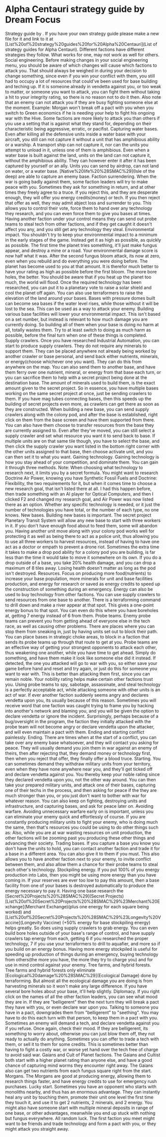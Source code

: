 # Alpha Centauri strategy guide by Dream Focus

Strategy guide by . If you have your own strategy guide please make a new file for it and link to it at [List%20of%20strategy%20guides%20for%20Alpha%20Centauri](List of strategy guides for Alpha Centauri).
Different factions have different strategies they follow. What works for one, may not work as well for others.
Social engineering.
Before making changes in your social engineering menu, you should be aware of which changes will cause which factions to attack you. That should always be weighed in during your decision to change something, since even if you win your conflict with them, you still had to occupy a lot of resources that could've been used for base building and teching up. If it is someone already in vendetta against you, or too weak to matter, or someone you want to attack, you can fight them without taking a hit to your integrity rating, so there is no reason not to do it then.
Also note that an enemy can not attack you if they are busy fighting someone else at the moment. Example: Morgan won't break off a pact with you when you switch to Green economics if he is needing your help to fight his ongoing war with the Hive.
Some factions are more likely to attack you than others if you use a setting that is against what they stand for, depending on their characteristic being aggressive, erratic, or pacifist.
Capturing water bases.
Even after killing all the defensive units inside a water base with your aircraft, you still can not capture it without a unit that has amphibious ability or a warship. A transport ship can not capture it, nor can the units you attempt to unload in it, unless one of them is amphibious. Even when a water base is built against the land, units on the land can not capture it, without the amphibious ability. They can however enter it after it has been captured by yourself or an ally. Units you can send by airdrop, can not land on water, or a water base. [Native%20life%20%28SMAC%29](Isle of the deep) are able to capture an enemy base.
Faction surrendering.
When the war is going badly against them, some faction leaders will try to make peace with you. Sometimes they ask for something in return, and at other times they freely agree to a truce. If you reject this, and they are desperate enough, they will offer you energy credits(money) or tech. If you then reject that offer as well, they may admit abject loss and surrender to you. This allows you to control their vote, force them to hand over any technology they research, and you can even force them to give you bases at times. Having another faction under your control means they can send out probe teams to steal tech from other factions, and if they get caught it doesn't affect you any, and you still get any technology they steal.
Environmental impact.
You shouldn't try to keep your environmental impact to a minimum in the early stages of the game. Instead get it as high as possible, as quickly as possible. The first time the planet tries something, it'll just make fungus appear, and destroy a mine or a road. Your environmental damage score is now half what it was. After the second fungus bloom attack, its now at zero, even when you rebuild and do everything you were doing before. The planet has become used to you at that amount. It is therefor much better to have your rating as high as possible before the first bloom. The more bore holes, the better.
You should be aware that if you heat up the planet too much, the world will flood. Once the required technology has been researched, you can put it to a planetary vote to raise a solar shield and cool the planet off again. You can also use terraformers to raise the elevation of the land around your bases. Bases with pressure domes built can become sea bases if the water level rises, while those without it will be lost to the sea. This can be used as a way to attack your enemy.
Building various base facilities will lower your environmental impact. This isn't based on a set number, but instead is relevant to how much damage you are currently doing. So building all of them when your base is doing no harm at all, totally wastes them. Try to at least switch to doing as much harm as possible, before the final turn when one of these things is completed.
Supply crawlers.
Once you have researched Industrial Automation, you can start to produce supply crawlers. They do not require any minerals to support them. They can be placed anywhere not already being worked by another crawler or base personal, and send back either nutrients, minerals, or energy(choose whichever one you want). They can do this from anywhere on the map. You can also send them to another base, and have them ferry over one nutrient, mineral, or energy from that base each turn, or you can sacrifice them to help with a secret project being done at the destination base. The amount of minerals used to build them, is the exact amount given to the secret project. So in essence, you have multiple bases working on the same secret project at once, just be sending crawlers to them. If you have mag tubes connecting bases, then this speeds up the building of secret projects even more, as crawlers can get there as soon as they are constructed.
When building a new base, you can send supply crawlers along with the colony pod, and after the base is established, right click on them from the base screen and have them supported from there. You can also have them choose to transfer resources from the base they are currently assigned to.
Even after they've moved, you can still select a supply crawler and set what resource you want it to send back to base. If multiple units are on that same tile though, you have to select the base, and then click the supply crawler you want listed in the bottom right corner with the other units assigned to that base, then choose activate unit, and you can then set it to what you want.
Gaining technology.
Gaining technology is how you stay ahead of your competition, and dominate them. You can gain it through three methods.
Note: When choosing what technology to research next, it limits you by a secret formula. You might want to research Doctrine Air Power, knowing you have Synthetic Fossil Fuels and Doctrine: Flexibility, the two requirements for it, but when it comes time to choose a new research goal, that isn't listed there at all. I had this happen before, then trade something with an AI player for Optical Computers, and then I clicked F2 and changed my research goal, and Air Power was now listed there as an option. Whether any specific technology is needed, or it just the number of technologies you have total, or the number of each type, no one knows.
New bases.
Building new bases is important. The secret project Planetary Transit System will allow any new base to start with three workers in it. If you don't have enough food about to feed them, some will abandon you. Having another unit move along with your colony pod works well for protecting it as well as being there to act as a police unit, thus allowing you to use all three workers to harvest resources, instead of having to have one act as a doctor or empath to prevent a drone riot.
Sometimes the extra time it takes to make a drop pod ability for a colony pod you are building, is far less than the time it would take to move it somewhere on its own. If you do a drop outside of a base, you take 20% health damage, and you can drop a maximum of 8 tiles away. Losing health doesn't matter as long as the pod isn't destroyed.
Resources.
Focus on producing more food(nutrients) to increase your base population, more minerals for unit and base facilities production, and energy for research or saved as energy credits to speed up the construction of something during an emergency. Energy can also be used to buy technology from other factions. You can use supply crawlers to send resources from one base to another.
There is a terraforming command to drill down and make a river appear at that spot. This gives a one-point energy bonus to that spot. You can even do this where you have boreholes at, getting 7 energy instead of 6 from them.
Probe teams.
Enemy probe teams can prevent you from getting ahead of everyone else in the tech race, as well as causing other problems. There are places where you can stop them from sneaking in, just by having units set out to block their path. You can place bases in strategic choke areas, to block in a faction that sends its probe teams up through that route to get at you.
Probe teams are an effective way of getting your strongest opponents to attack each other, thus weakening one another, while you have time to get ahead. Simply do something, and have them make it look like someone else did it instead. If detected, the one you attacked will go to war with you, so either save your game before hand and reset and try again, or just do this for someone you want to war with. This is better than attacking them first, since you can remain noble. Your nobility rating helps make certain other factions trust you. Using probe teams to spy, sabotage, assassinate, and steal technology is a perfectly acceptable act, while attacking someone with other units is an act of war.
If ever another faction suddenly seems angry and declares vendetta upon you, its usually because of this reason. Sometimes you will receive word that one faction was caught trying to frame you by hacking into another's network and blaming you, and you will be given the option to declare vendetta or ignore the incident. Surprisingly, perhaps because of a bug/oversight in the program, the faction they initially attacked with the probe team will not become angry or declare vendetta upon the attacker, and will even maintain a pact with them.
Ending and starting conflict painlessly.
Ending.
There are times when at the start of a conflict, you can take over any enemy base whatsoever, and they will contact you asking for peace. They will usually demand you join them in war against an enemy of theirs, then after rejecting that, they demand money or technology first, then when you reject that offer, they finally offer a blood truce.
Starting.
You can sometimes demand they withdraw military units from your territory, even when they have none anywhere near you, and they'll get ticked off and declare vendetta against you. You thereby keep your noble rating since they declared vendetta upon you, not the other way around. You can then take your prepared military units, and attack one of their bases, capturing one of their techs in the process, and then asking for peace if the they are much stronger than you, or you just don't want to bother with war for whatever reason. You can also keep on fighting, destroying units and infrastructure, and capturing bases, and ask for peace later on.
Avoiding warfare.
Avoiding unnecessary warfare early on is important, unless you can eliminate your enemy quick and effortlessly of course. If you are constantly producing military units to fight your enemy, who is doing much the same, then that's resources you could be using to do other things such as:
Also, while you are at war wasting resources on unit production, the other factions will be zooming past you producing these other things and advancing their society.
Trading bases.
If you capture a base you know you don't have the units to hold, you can contact another faction and trade it for a base in a different area. You can also give it to them if you must. This also allows you to have another faction next to your enemy, to invite conflict between them, and also allow them a chance for their probe teams to steal each other's technology.
Stockpiling energy.
If you put 100% of you energy production into Labs, then you might be using more energy than you have coming in. If your reserves are ever too low to pay this amount, then a base facility from one of your bases is destroyed automatically to produce the energy necessary to pay it. Having one base research the [Secret%20Projects%20%28SMAC%29](Secret Projects) [List%20of%20Secret%20Projects%20%28SMAC%29%23Merchant%20Exchange](Merchant Exchange)(plus one energy for each square being worked) and [List%20of%20Secret%20Projects%20%28SMAC%29%23Longevity%20Vaccine](Longevity Vaccine) (+50% energy for base stockpiling energy) helps greatly. So does using supply crawlers to grab energy. You can even build bore holes outside of your base's range of control, and have supply crawlers tap energy from each, getting 6 if you researched the proper technology, 7 if you use your terraformers to drill to aquafier, and more so if you build on an energy bonus.
Having more energy stockpiled is useful for speeding up production of things during an emergency, buying technology from others(the more you have, the more they try to charge you) and for use in mind control against your enemy.
Tree farms, and hybrid forests.
Tree farms and hybrid forests only eliminate [Ecological%20damage%20%28SMAC%29](Ecological Damage) done by terraforming. But almost all the ecological damage you are doing is from harvesting minerals so it won't make any large difference. If you have several bore holes about your base, it'll help slightly.
Diplomacy.
If you right click on the names of all the other faction leaders, you can see what mood they are in. If they are "belligerent" then the next turn they will break a pact they have with you, or even declare war upon you. Talking to someone you have in a pact, downgrades them from "belligerent" to "seething". You may have to do this each turn with that person, to keep them in a pact with you.
Sometimes an enemy will demand a tech, and declare vendetta against you if you refuse. Once again, check their mood. If they are belligerent, its something to worry about, otherwise you can just blow them off, they not ready to actually do anything. Sometimes you can offer to trade a tech with them, or sell it to them for some credits. This is sometimes better than having to fight a costly war, or worse yet hand over the tech free of charge to avoid said war.
Gaians and Cult of Planet factions.
The Gaians and Cultist both start with a higher planet rating than anyone else, and have a good chance of capturing mind worms they encounter right away. The Gaians also can get two nutrients from each fungus square right from the start.
Morgans.
The Morgans are good at producing energy, allowing them to research things faster, and have energy credits to use for emergency rush purchases.
Lucky start.
Sometimes you have an opponent who starts with monoliths nearby, and thus has an enormous advantage. They can instantly heal any unit by touching them, promote their unit one level the first time they touch it, and use it to get 2 nutrients, 2 minerals, and 2 energy. You might also have someone start with multiple mineral deposits in range of one base, or other advantages, meanwhile you end up stuck with nothing but fungus everywhere. All random luck. The first faction you meet might want to be friends and trade technology and form a pact with you, or they might attack you straight away.
